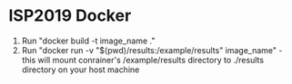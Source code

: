 # ISP2019 Docker

<ol> 
<li> Run "docker build -t image_name ." </li>
<li> Run "docker run -v "$(pwd)/results:/example/results" image_name" - this will mount conrainer's  /example/results directory to ./results directory on your host machine</li>
</ol>